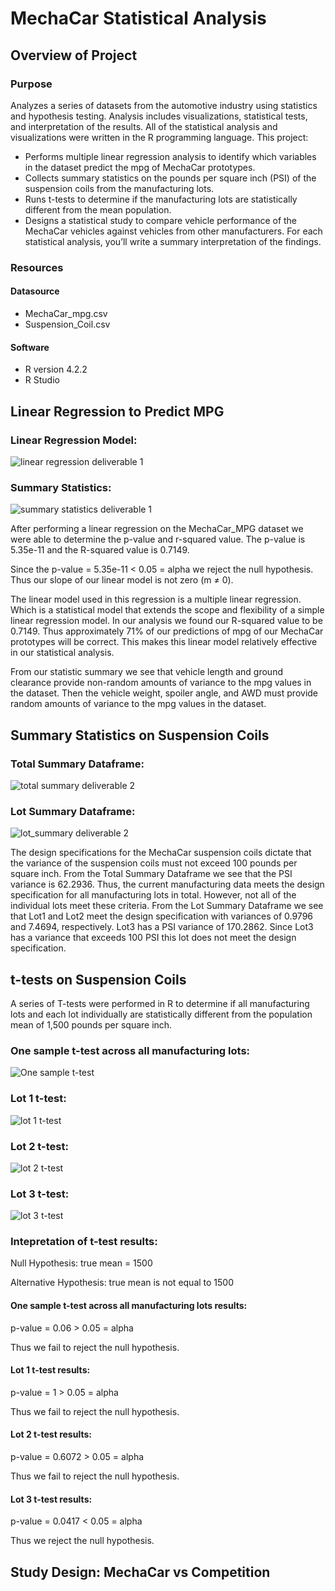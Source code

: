 # MechaCar Statistical Analysis

## Overview of Project
### Purpose

Analyzes a series of datasets from the automotive industry using statistics and hypothesis testing. Analysis includes visualizations, statistical tests, and interpretation of the results. All of the statistical analysis and visualizations were written in the R programming language. This project:
* Performs multiple linear regression analysis to identify which variables in the dataset predict the mpg of MechaCar prototypes.
* Collects summary statistics on the pounds per square inch (PSI) of the suspension coils from the manufacturing lots.
* Runs t-tests to determine if the manufacturing lots are statistically different from the mean population.
* Designs a statistical study to compare vehicle performance of the MechaCar vehicles against vehicles from other manufacturers. For each statistical analysis, you’ll write a summary interpretation of the findings.

### Resources

#### Datasource
* MechaCar_mpg.csv
* Suspension_Coil.csv

#### Software
* R version 4.2.2
* R Studio 
## Linear Regression to Predict MPG

### Linear Regression Model:

![linear regression deliverable 1](https://user-images.githubusercontent.com/111299372/214925601-6bb42c22-d174-4f73-8d6c-28ee143122fc.png)

### Summary Statistics:

![summary statistics deliverable 1](https://user-images.githubusercontent.com/111299372/214925619-12ca7603-96eb-45c1-ba64-50ee43e7d7e8.png)

After performing a linear regression on the MechaCar_MPG dataset we were able to determine the p-value and r-squared value. The p-value is 5.35e-11 and the R-squared value is 0.7149. 

Since the p-value = 5.35e-11 < 0.05 = alpha we reject the null hypothesis. Thus our slope of our linear model is not zero (m ≠ 0). 

The linear model used in this regression is a multiple linear regression. Which is a statistical model that extends the scope and flexibility of a simple linear regression model. 
In our analysis we found our R-squared value to be 0.7149. Thus approximately 71% of our predictions of mpg of our MechaCar prototypes will be correct. This makes this linear model relatively effective in our statistical analysis.

From our statistic summary we see that vehicle length and ground clearance provide non-random amounts of variance to the mpg values in the dataset. Then the vehicle weight, spoiler angle, and AWD must provide random amounts of variance to the mpg values in the dataset. 


## Summary Statistics on Suspension Coils

### Total Summary Dataframe:

![total summary deliverable 2](https://user-images.githubusercontent.com/111299372/214951427-f44bc030-c7cc-4701-b1da-df2c24853bba.png)

### Lot Summary Dataframe:

![lot_summary deliverable 2](https://user-images.githubusercontent.com/111299372/214951499-90ec640d-85fc-494c-a7b9-c5a170b18d22.png)

The design specifications for the MechaCar suspension coils dictate that the variance of the suspension coils must not exceed 100 pounds per square inch. From the Total Summary Dataframe we see that the PSI variance is 62.2936. Thus, the current manufacturing data meets the design specification for all manufacturing lots in total. However, not all of the individual lots meet these criteria. From the Lot Summary Dataframe we see that Lot1 and Lot2 meet the design specification with variances of 0.9796 and 7.4694, respectively. Lot3 has a PSI variance of 170.2862. Since Lot3 has a variance that exceeds 100 PSI this lot does not meet the design specification. 


## t-tests on Suspension Coils

A series of T-tests were performed in R to determine if all manufacturing lots and each lot individually are statistically different from the population mean of 1,500 pounds per square inch. 

### One sample t-test across all manufacturing lots:

![One sample t-test](https://user-images.githubusercontent.com/111299372/215157636-079953b5-d8eb-43d0-a2bd-117ecb5e573e.png)

### Lot 1 t-test:

![lot 1 t-test](https://user-images.githubusercontent.com/111299372/215161452-a0231ead-d616-493e-9643-9c8e734edb79.png)

### Lot 2 t-test:

![lot 2 t-test](https://user-images.githubusercontent.com/111299372/215161472-2d1e1931-6a83-4aba-adcd-fec9f65fbff1.png)

### Lot 3 t-test:

![lot 3 t-test](https://user-images.githubusercontent.com/111299372/215161493-35ee269a-52a8-454f-9a73-1e4ae1560735.png)

### Intepretation of t-test results:

Null Hypothesis: true mean = 1500

Alternative Hypothesis: true mean is not equal to 1500



#### One sample t-test across all manufacturing lots results:

p-value = 0.06 > 0.05 = alpha

Thus we fail to reject the null hypothesis.

#### Lot 1 t-test results:

p-value = 1 > 0.05 = alpha

Thus we fail to reject the null hypothesis. 

#### Lot 2 t-test results:

p-value = 0.6072 > 0.05 = alpha

Thus we fail to reject the null hypothesis.



#### Lot 3 t-test results: 

p-value = 0.0417 < 0.05 = alpha

Thus we reject the null hypothesis. 



## Study Design: MechaCar vs Competition


